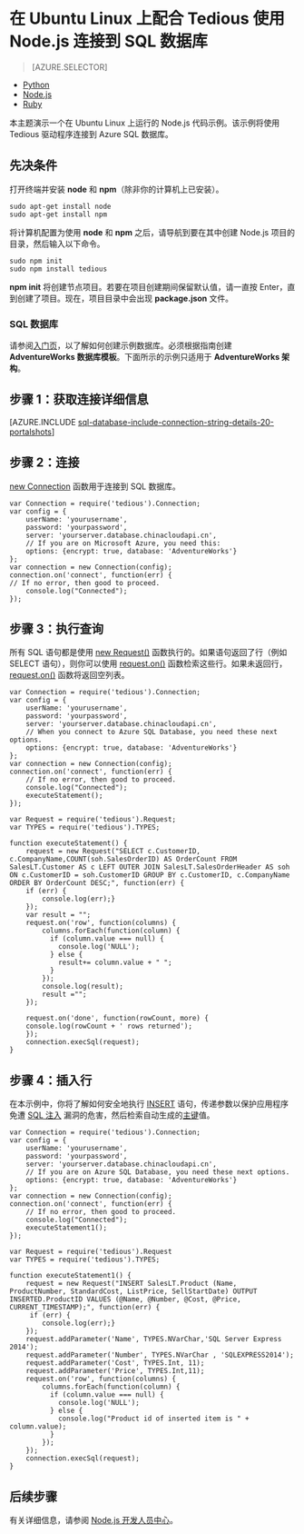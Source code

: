 <properties
	pageTitle="在 Ubuntu Linux 上配合 Tedious 使用 Node.js 连接到 SQL 数据库"
	description="演示了一个可以用来连接到 Azure SQL 数据库的 Node.js 代码示例。该示例使用 Tedious 驱动程序进行连接。"
	services="sql-database"
	documentationCenter=""
	authors="meet-bhagdev"
	manager="jeffreyg"
	editor=""/>


<tags
	ms.service="sql-database"
	ms.date="12/17/2015"
	wacn.date="01/15/2016"/>


# 在 Ubuntu Linux 上配合 Tedious 使用 Node.js 连接到 SQL 数据库


> [AZURE.SELECTOR]
- [Python](/documentation/articles/sql-database-develop-python-simple-ubuntu-linux)
- [Node.js](/documentation/articles/sql-database-develop-nodejs-simple-linux)
- [Ruby](/documentation/articles/sql-database-develop-ruby-simple-linux)


本主题演示一个在 Ubuntu Linux 上运行的 Node.js 代码示例。该示例将使用 Tedious 驱动程序连接到 Azure SQL 数据库。


## 先决条件


打开终端并安装 **node** 和 **npm**（除非你的计算机上已安装）。


	sudo apt-get install node
	sudo apt-get install npm


将计算机配置为使用 **node** 和 **npm** 之后，请导航到要在其中创建 Node.js 项目的目录，然后输入以下命令。


	sudo npm init
	sudo npm install tedious


**npm init** 将创建节点项目。若要在项目创建期间保留默认值，请一直按 Enter，直到创建了项目。现在，项目目录中会出现 **package.json** 文件。


### SQL 数据库

请参阅[入门页](/documentation/articles/sql-database-get-started)，以了解如何创建示例数据库。必须根据指南创建 **AdventureWorks 数据库模板**。下面所示的示例只适用于 **AdventureWorks 架构**。

## 步骤 1：获取连接详细信息

[AZURE.INCLUDE [sql-database-include-connection-string-details-20-portalshots](../includes/sql-database-include-connection-string-details-20-portalshots.md)]

## 步骤 2：连接

[new Connection](http://pekim.github.io/tedious/api-connection.html) 函数用于连接到 SQL 数据库。

	var Connection = require('tedious').Connection;
	var config = {
		userName: 'yourusername',
		password: 'yourpassword',
		server: 'yourserver.database.chinacloudapi.cn',
		// If you are on Microsoft Azure, you need this:
		options: {encrypt: true, database: 'AdventureWorks'}
	};
	var connection = new Connection(config);
	connection.on('connect', function(err) {
	// If no error, then good to proceed.
		console.log("Connected");
	});


## 步骤 3：执行查询


所有 SQL 语句都是使用 [new Request()](http://pekim.github.io/tedious/api-request.html) 函数执行的。如果语句返回了行（例如 SELECT 语句），则你可以使用 [request.on()](http://pekim.github.io/tedious/api-request.html) 函数检索这些行。如果未返回行，[request.on()](http://pekim.github.io/tedious/api-request.html) 函数将返回空列表。


	var Connection = require('tedious').Connection;
	var config = {
		userName: 'yourusername',
		password: 'yourpassword',
		server: 'yourserver.database.chinacloudapi.cn',
		// When you connect to Azure SQL Database, you need these next options.
		options: {encrypt: true, database: 'AdventureWorks'}
	};
	var connection = new Connection(config);
	connection.on('connect', function(err) {
		// If no error, then good to proceed.
		console.log("Connected");
		executeStatement();
	});

	var Request = require('tedious').Request;
	var TYPES = require('tedious').TYPES;

	function executeStatement() {
		request = new Request("SELECT c.CustomerID, c.CompanyName,COUNT(soh.SalesOrderID) AS OrderCount FROM SalesLT.Customer AS c LEFT OUTER JOIN SalesLT.SalesOrderHeader AS soh ON c.CustomerID = soh.CustomerID GROUP BY c.CustomerID, c.CompanyName ORDER BY OrderCount DESC;", function(err) {
	  	if (err) {
	   		console.log(err);}
		});
		var result = "";
		request.on('row', function(columns) {
		    columns.forEach(function(column) {
		      if (column.value === null) {
		        console.log('NULL');
		      } else {
		        result+= column.value + " ";
		      }
		    });
		    console.log(result);
		    result ="";
		});

		request.on('done', function(rowCount, more) {
		console.log(rowCount + ' rows returned');
		});
		connection.execSql(request);
	}


## 步骤 4：插入行

在本示例中，你将了解如何安全地执行 [INSERT](https://msdn.microsoft.com/zh-cn/library/ms174335.aspx) 语句，传递参数以保护应用程序免遭 [SQL 注入](https://technet.microsoft.com/zh-cn/library/ms161953(v=sql.105).aspx) 漏洞的危害，然后检索自动生成的[主键](https://msdn.microsoft.com/zh-cn/library/ms179610.aspx)值。


	var Connection = require('tedious').Connection;
	var config = {
		userName: 'yourusername',
		password: 'yourpassword',
		server: 'yourserver.database.chinacloudapi.cn',
		// If you are on Azure SQL Database, you need these next options.
		options: {encrypt: true, database: 'AdventureWorks'}
	};
	var connection = new Connection(config);
	connection.on('connect', function(err) {
		// If no error, then good to proceed.
		console.log("Connected");
		executeStatement1();
	});

	var Request = require('tedious').Request
	var TYPES = require('tedious').TYPES;

	function executeStatement1() {
		request = new Request("INSERT SalesLT.Product (Name, ProductNumber, StandardCost, ListPrice, SellStartDate) OUTPUT INSERTED.ProductID VALUES (@Name, @Number, @Cost, @Price, CURRENT_TIMESTAMP);", function(err) {
		 if (err) {
		 	console.log(err);}
		});
		request.addParameter('Name', TYPES.NVarChar,'SQL Server Express 2014');
		request.addParameter('Number', TYPES.NVarChar , 'SQLEXPRESS2014');
		request.addParameter('Cost', TYPES.Int, 11);
		request.addParameter('Price', TYPES.Int,11);
		request.on('row', function(columns) {
		    columns.forEach(function(column) {
		      if (column.value === null) {
		        console.log('NULL');
		      } else {
		        console.log("Product id of inserted item is " + column.value);
		      }
		    });
		});		
		connection.execSql(request);
	}


## 后续步骤

有关详细信息，请参阅 [Node.js 开发人员中心](/develop/nodejs)。

<!---HONumber=Mooncake_0104_2016-->
